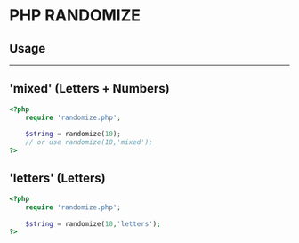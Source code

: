 PHP RANDOMIZE
======

Usage
-----
-----

'mixed' (Letters + Numbers)
--

``` php
<?php
	require 'randomize.php';
	
	$string = randomize(10);
	// or use randomize(10,'mixed');
?>
```

'letters' (Letters)
--

``` php
<?php
	require 'randomize.php';
	
	$string = randomize(10,'letters');
?>
```
